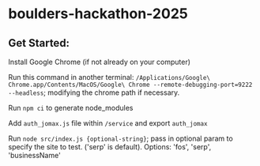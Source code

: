 # boulders-hackathon-2025



## Get Started:

Install Google Chrome (if not already on your computer)

Run this command in another terminal:
`/Applications/Google\ Chrome.app/Contents/MacOS/Google\ Chrome --remote-debugging-port=9222 --headless`; modifying the chrome path if necessary.

Run `npm ci` to generate node_modules

Add `auth_jomax.js` file within `/service` and export `auth_jomax`

Run `node src/index.js {optional-string}`; pass in optional param to specify the site to test. ('serp' is default). Options: 'fos', 'serp', 'businessName'

